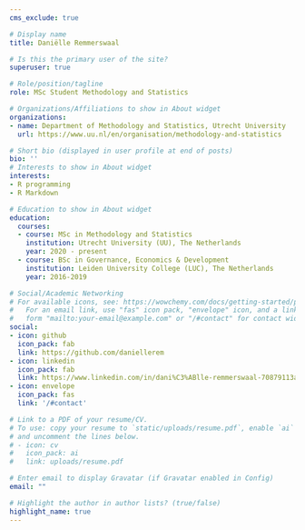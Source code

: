 ```yaml
---
cms_exclude: true

# Display name
title: Daniëlle Remmerswaal 

# Is this the primary user of the site?
superuser: true

# Role/position/tagline
role: MSc Student Methodology and Statistics

# Organizations/Affiliations to show in About widget
organizations:
- name: Department of Methodology and Statistics, Utrecht University
  url: https://www.uu.nl/en/organisation/methodology-and-statistics

# Short bio (displayed in user profile at end of posts)
bio: ''
# Interests to show in About widget
interests:
- R programming
- R Markdown

# Education to show in About widget
education:
  courses:
  - course: MSc in Methodology and Statistics
    institution: Utrecht University (UU), The Netherlands
    year: 2020 - present
  - course: BSc in Governance, Economics & Development
    institution: Leiden University College (LUC), The Netherlands
    year: 2016-2019

# Social/Academic Networking
# For available icons, see: https://wowchemy.com/docs/getting-started/page-builder/#icons
#   For an email link, use "fas" icon pack, "envelope" icon, and a link in the
#   form "mailto:your-email@example.com" or "/#contact" for contact widget.
social:
- icon: github
  icon_pack: fab
  link: https://github.com/daniellerem
- icon: linkedin
  icon_pack: fab
  link: https://www.linkedin.com/in/dani%C3%ABlle-remmerswaal-70879113a/
- icon: envelope
  icon_pack: fas
  link: '/#contact'

# Link to a PDF of your resume/CV.
# To use: copy your resume to `static/uploads/resume.pdf`, enable `ai` icons in `params.toml`, 
# and uncomment the lines below.
# - icon: cv
#   icon_pack: ai
#   link: uploads/resume.pdf

# Enter email to display Gravatar (if Gravatar enabled in Config)
email: ""

# Highlight the author in author lists? (true/false)
highlight_name: true
---
```





